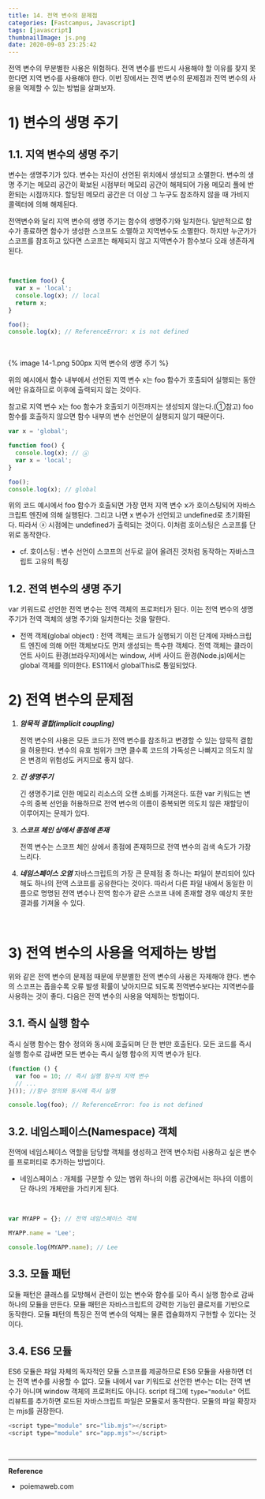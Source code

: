 ```yaml
---
title: 14. 전역 변수의 문제점
categories: [Fastcampus, Javascript]
tags: [javascript]
thumbnailImage: js.png
date: 2020-09-03 23:25:42
---
```


<!-- more -->
전역 변수의 무분별한 사용은 위험하다. 전역 변수를 반드시 사용해야 할 이유를 찾지 못한다면 지역 변수를 사용해야 한다. 이번 장에서는 전역 변수의 문제점과 전역 변수의 사용을 억제할 수 있는 방법을 살펴보자.
<!-- excerpt -->
<!-- toc -->

# 1) 변수의 생명 주기

## 1.1. 지역 변수의 생명 주기

변수는 생명주기가 있다. 변수는 자신이 선언된 위치에서 생성되고 소멸한다. 변수의 생명 주기는 메모리 공간이 확보된 시점부터 메모리 공간이 해제되어 가용 메모리 풀에 반환되는 시점까지다. 할당된 메모리 공간은 더 이상 그 누구도 참조하지 않을 때 가비지 콜렉터에 의해 해제된다.

전역변수와 달리 지역 변수의 생명 주기는 함수의 생명주기와 일치한다. 일반적으로 함수가 종료하면 함수가 생성한 스코프도 소멸하고 지역변수도 소멸한다. 하지만 누군가가 스코프를 참조하고 있다면 스코프는 해제되지 않고 지역변수가 함수보다 오래 생존하게 된다.  

<br>


```js
function foo() {
  var x = 'local';
  console.log(x); // local
  return x;
}

foo();
console.log(x); // ReferenceError: x is not defined
```
<br>

{% image  14-1.png 500px 지역 변수의 생명 주기 %}

위의 예시에서 함수 내부에서 선언된 지역 변수 x는 foo 함수가 호출되어 실행되는 동안에만 유효하므로 이후에 출력되지 않는 것이다. 

참고로 지역 변수 x는 foo 함수가 호출되기 이전까지는 생성되지 않는다.(①참고) foo 함수를 호출하지 않으면 함수 내부의 변수 선언문이 실행되지 않기 때문이다.

```js
var x = 'global';

function foo() {
  console.log(x); // ⓐ
  var x = 'local';
}

foo();
console.log(x); // global
```

위의 코드 예시에서 foo 함수가 호출되면 가장 먼저 지역 변수 x가 호이스팅되어 자바스크립트 엔진에 의해 실행된다. 그리고 나면 x 변수가 선언되고 undefined로 초기화된다. 따라서 ⓐ 시점에는 undefined가 출력되는 것이다. 이처럼 호이스팅은 스코프를 단위로 동작한다.
- cf. 호이스팅 : 변수 선언이 스코프의 선두로 끌어 올려진 것처럼 동작하는 자바스크립트 고유의 특징

## 1.2. 전역 변수의 생명 주기

var 키워드로 선언한 전역 변수는 전역 객체의 프로퍼티가 된다. 이는 전역 변수의 생명 주기가 전역 객체의 생명 주기와 일치한다는 것을 말한다.
<br>

- 전역 객체(global object)
 : 전역 객체는 코드가 실행되기 이전 단계에 자바스크립트 엔진에 의해 어떤 객체보다도 먼저 생성되는 특수한 객체다. 전역 객체는 클라이언트 사이드 환경(브라우저)에서는 window, 서버 사이드 환경(Node.js)에서는 global 객체를 의미한다. ES11에서 globalThis로 통일되었다.

# 2) 전역 변수의 문제점

1. ***암묵적 결합(implicit coupling)***

    전역 변수의 사용은 모든 코드가 전역 변수를 참조하고 변경할 수 있는 암묵적 결합을 허용한다. 변수의 유효 범위가 크면 클수록 코드의 가독성은 나빠지고 의도치 않은 변경의 위험성도 커지므로 좋지 않다.   
   

2. ***긴 생명주기***

    긴 생명주기로 인한 메모리 리소스의 오랜 소비를 가져온다. 또한 var 키워드는 변수의 중복 선언을 허용하므로 전역 변수의 이름이 중복되면 의도치 않은 재할당이 이루어지는 문제가 있다.   


3. ***스코프 체인 상에서 종점에 존재***

    전역 변수는 스코프 체인 상에서 종점에 존재하므로 전역 변수의 검색 속도가 가장 느리다.


4. ***네임스페이스 오염***
    자바스크립트의 가장 큰 문제점 중 하나는 파일이 분리되어 있다 해도 하나의 전역 스코프를 공유한다는 것이다. 따라서 다른 파일 내에서 동일한 이름으로 명명된 전역 변수나 전역 함수가 같은 스코프 내에 존재할 경우 예상치 못한 결과를 가져올 수 있다.

<br>

# 3) 전역 변수의 사용을 억제하는 방법

위와 같은 전역 변수의 문제점 때문에 무분별한 전역 변수의 사용은 자제해야 한다. 변수의 스코프는 좁을수록 오류 발생 확률이 낮아지므로 되도록 전역변수보다는 지역변수를 사용하는 것이 좋다. 다음은 전역 변수의 사용을 억제하는 방법이다.

## 3.1. 즉시 실행 함수
즉시 실행 함수는 함수 정의와 동시에 호출되며 단 한 번만 호출된다. 모든 코드를 즉시 실행 함수로 감싸면 모든 변수는 즉시 실행 함수의 지역 변수가 된다. 
```js
(function () {
  var foo = 10; // 즉시 실행 함수의 지역 변수
  // ...
}()); //함수 정의와 동시에 즉시 실행

console.log(foo); // ReferenceError: foo is not defined
```
## 3.2. 네임스페이스(Namespace) 객체

전역에 네임스페이스 역할을 담당할 객체를 생성하고 전역 변수처럼 사용하고 싶은 변수를 프로퍼티로 추가하는 방법이다.
- 네임스페이스 : 개체를 구분할 수 있는 범위
하나의 이름 공간에서는 하나의 이름이 단 하나의 개체만을 가리키게 된다.
<br>

```js
var MYAPP = {}; // 전역 네임스페이스 객체

MYAPP.name = 'Lee';

console.log(MYAPP.name); // Lee
```

## 3.3. 모듈 패턴

모듈 패턴은 클래스를 모방해서 관련이 있는 변수와 함수를 모아 즉시 실행 함수로 감싸 하나의 모듈을 만든다. 모듈 패턴은 자바스크립트의 강력한 기능인 클로저를 기반으로 동작한다. 모듈 패턴의 특징은 전역 변수의 억제는 물론 캡슐화까지 구현할 수 있다는 것이다.

## 3.4. ES6 모듈
ES6 모듈은 파일 자체의 독자적인 모듈 스코프를 제공하므로 ES6 모듈을 사용하면 더는 전역 변수를 사용할 수 없다. 모듈 내에서 var 키워드로 선언한 변수는 더는 전역 변수가 아니며 window 객체의 프로퍼티도 아니다.  script 태그에 `type="module"` 어트리뷰트를 추가하면 로드된 자바스크립트 파일은 모듈로서 동작한다. 모듈의 파일 확장자는 mjs를 권장한다.
```js
<script type="module" src="lib.mjs"></script>
<script type="module" src="app.mjs"></script>
```

<br>

----
**Reference**
- poiemaweb.com